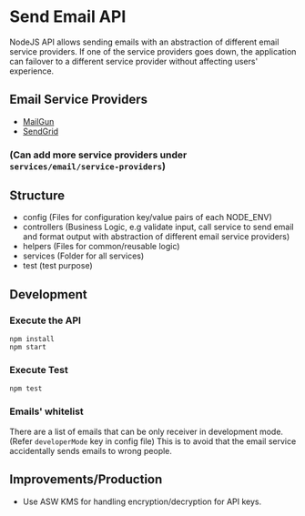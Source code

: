 # Send Email API
NodeJS API allows sending emails with an abstraction of different email service providers.
If one of the service providers goes down, the application can failover to a different service provider without affecting users' experience.

## Email Service Providers
- [MailGun](https://documentation.mailgun.com/en/latest/api-sending.html)
- [SendGrid](https://sendgrid.com/docs/API_Reference/Web_API_v3/index.html)
### (Can add more service providers under `services/email/service-providers`)

## Structure
- config (Files for configuration key/value pairs of each NODE_ENV)
- controllers (Business Logic, e.g validate input, call service to send email and format output with abstraction of different email service providers)
- helpers (Files for common/reusable logic)
- services (Folder for all services)
- test (test purpose)

## Development
### Execute the API
```
npm install
npm start
```
### Execute Test
```
npm test
```
### Emails' whitelist
There are a list of emails that can be only receiver in development mode.
(Refer `developerMode` key in config file)
This is to avoid that the email service accidentally sends emails to wrong people.

## Improvements/Production
- Use ASW KMS for handling encryption/decryption for API keys.
